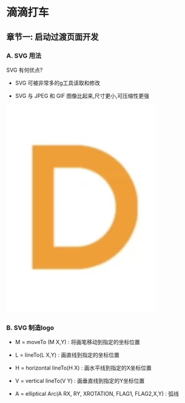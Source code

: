 # 滴滴打车

## 章节一: 启动过渡页面开发
### A. SVG 用法
SVG 有何优点?
- SVG 可被非常多的g工具读取和修改

- SVG 与 JPEG 和 GIF 图像比起来,尺寸更小,可压缩性更强

 <img src="./doc/icon_logo.png" />
 
### B. SVG 制造logo
- M = moveTo (M X,Y) : 将画笔移动到指定的坐标位置

- L = lineTo(L X,Y) : 画直线到指定的坐标位置

- H = horizontal lineTo(H X) : 画水平线到指定的X坐标位置

- V = vertical lineTo(V Y) : 画垂直线到指定的Y坐标位置

- A = elliptical Arc(A RX, RY, XROTATION, FLAG1, FLAG2,X,Y) : 弧线





